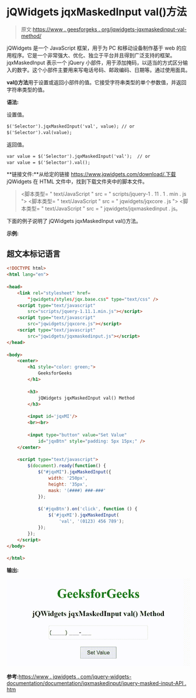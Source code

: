 # jQWidgets jqxMaskedInput val()方法

> 原文:[https://www . geesforgeks . org/jqwidgets-jqxmaskedinput-val-method/](https://www.geeksforgeeks.org/jqwidgets-jqxmaskedinput-val-method/)

jQWidgets 是一个 JavaScript 框架，用于为 PC 和移动设备制作基于 web 的应用程序。它是一个非常强大、优化、独立于平台并且得到广泛支持的框架。jqxMaskedInput 表示一个 jQuery 小部件，用于添加掩码，以适当的方式区分输入的数字。这个小部件主要用来写电话号码、邮政编码、日期等。通过使用面具。

**val()方法**用于设置或返回小部件的值。它接受字符串类型的单个参数值，并返回字符串类型的值。

**语法:**

设置值。

```html
$('Selector').jqxMaskedInput('val', value); // or
$('Selector').val(value);
```

返回值。

```html
var value = $('Selector').jqxMaskedInput('val');  // or
var value = $('Selector').val();
```

**链接文件:**从给定的链接 https://www.jqwidgets.com/download/.下载 jQWidgets 在 HTML 文件中，找到下载文件夹中的脚本文件。

> <link rel="”stylesheet”" href="”jqwidgets/styles/jqx.base.css”" type="”text/css”">
> <脚本类型= " text/JavaScript " src = " scripts/jquery-1 . 11 . 1 . min . js "></脚本类型>
> <脚本类型= " text/JavaScript " src = " jqwidgets/jqxcore . js "></脚本类型>
> <脚本类型= " text/JavaScript " src = " jqwidgets/jqxmaskedinput . js。

下面的例子说明了 jQWidgets jqxMaskedInput val()方法。

**示例:**

## 超文本标记语言

```html
<!DOCTYPE html>
<html lang="en">

<head>
    <link rel="stylesheet" href=
        "jqwidgets/styles/jqx.base.css" type="text/css" />
    <script type="text/javascript" 
        src="scripts/jquery-1.11.1.min.js"></script>
    <script type="text/javascript" 
        src="jqwidgets/jqxcore.js"></script>
    <script type="text/javascript" 
        src="jqwidgets/jqxmaskedinput.js"></script>
</head>

<body>
    <center>
        <h1 style="color: green;">
            GeeksforGeeks
        </h1>

        <h3>
            jQWidgets jqxMaskedInput val() Method
        </h3>

        <input id='jqxMI'/>
        <br><br>

        <input type="button" value="Set Value" 
            id="jqxBtn" style="padding: 5px 15px;" />
    </center>

    <script type="text/javascript">
        $(document).ready(function() {
            $("#jqxMI").jqxMaskedInput({
                width: '250px',
                height: '35px',
                mask: '(####) ###-###'
            });

            $('#jqxBtn').on('click', function () {
                $('#jqxMI').jqxMaskedInput(
                    'val', '(0123) 456 789'); 
            });
        });
    </script>
</body>

</html>
```

**输出:**

![](img/c0443a9351e605ff761acc1e950ec74d.png)

**参考:**[https://www . jqwidgets . com/jquery-widgets-documentation/documentation/jqxmaskedinput/jquery-masked-input-API . htm](https://www.jqwidgets.com/jquery-widgets-documentation/documentation/jqxmaskedinput/jquery-masked-input-api.htm)